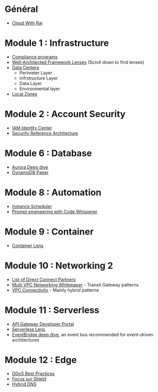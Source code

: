 # Général

* [Cloud With Raj](https://www.youtube.com/@cloudwithraj)

# Module 1 : Infrastructure

* [Compliance programs](https://aws.amazon.com/compliance/programs/)
* [Well-Architected Framework Lenses](https://aws.amazon.com/architecture/well-architected) (Scroll down to find lenses)
* [Data Centers](https://aws.amazon.com/compliance/data-center/data-centers/)
  * Perimeter Layer
  * Infrstructure Layer
  * Data Layer
  * Environmental layer
* [Local Zones](https://aws.amazon.com/about-aws/global-infrastructure/localzones/locations/?nc=sn&loc=3&refid=c7cc5b76-1a72-46f2-936c-4ca12be47825)

# Module 2 : Account Security

* [IAM Identity Center](https://docs.aws.amazon.com/singlesignon/latest/userguide/what-is.html)
* [Security Reference Architecture](https://docs.aws.amazon.com/prescriptive-guidance/latest/security-reference-architecture/welcome.html)

# Module 6 : Database

* [Aurora Deep dive](https://pages.awscloud.com/rs/112-TZM-766/images/EV_modernize-your-databases-with-amazon-aurora_Mar-2021.pdf)
* [DynamoDB Paper](https://www.usenix.org/system/files/atc22-elhemali.pdf)

# Module 8 : Automation

* [Instance Scheduler](https://aws.amazon.com/solutions/implementations/instance-scheduler-on-aws/?did=fs_card&trk=fs_card)
* [Prompt engineering with Code Whisperer](https://aws.amazon.com/blogs/devops/best-practices-for-prompt-engineering-with-amazon-codewhisperer/)

# Module 9 : Container

* [Container Lens](https://docs.aws.amazon.com/wellarchitected/latest/container-build-lens/container-build-lens.html)

# Module 10 : Networking 2

* [List of Direct Connect Partners](https://aws.amazon.com/directconnect/partners/)
* [Multi VPC Networking Whitepaper](https://docs.aws.amazon.com/whitepapers/latest/building-scalable-secure-multi-vpc-network-infrastructure/welcome.html) - Transit Gateway patterns
* [VPC Connectivity](https://docs.aws.amazon.com/whitepapers/latest/aws-vpc-connectivity-options/network-to-amazon-vpc-connectivity-options.html) - Mainly hybrid patterns

# Module 11 : Serverless

* [API Gateway Developer Portal](https://github.com/awslabs/aws-api-gateway-developer-portal)
* [Serverless Lens](https://docs.aws.amazon.com/wellarchitected/latest/serverless-applications-lens/welcome.html)
* [EventBridge deep dive](https://www.youtube.com/watch?v=6X4lSPkn4ps), an event bus recommended for event-driven architectures

# Module 12 : Edge

* [DDoS Best Practices](https://docs.aws.amazon.com/whitepapers/latest/aws-best-practices-ddos-resiliency/aws-best-practices-ddos-resiliency.html)
* [Focus sur Shield](https://www.youtube.com/watch?v=5cfVebJ8wTo)
* [Hybrid DNS](https://docs.aws.amazon.com/whitepapers/latest/hybrid-cloud-dns-options-for-vpc/hybrid-cloud-dns-options-for-vpc.html)